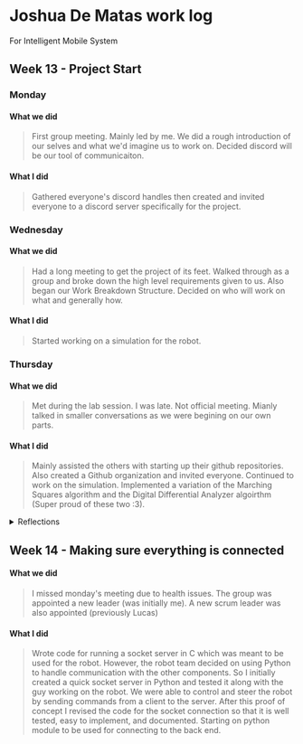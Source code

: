 # Joshua De Matas work log
For Intelligent Mobile System

## Week 13 - Project Start 
### Monday
#### What we did
>First group meeting. Mainly led by me. We did a rough introduction of our selves and what we'd imagine us to work on. Decided discord will be our tool of communicaiton.
#### What I did
>Gathered everyone's discord handles then created and invited everyone to a discord server specifically for the project.

### Wednesday
#### What we did
>Had a long meeting to get the project of its feet. Walked through as a group and broke down the high level requirements given to us. Also began our Work Breakdown Structure. Decided on who will work on what and generally how.
#### What I did
>Started working on a simulation for the robot.
### Thursday
#### What we did
>Met during the lab session. I was late. Not official meeting. Mianly talked in smaller conversations as we were begining on our own parts.
#### What I did
>Mainly assisted the others with starting up their github repositories. Also created a Github organization and invited everyone.
>Continued to work on the simulation. Implemented a variation of the Marching Squares algorithm and the Digital Differential Analyzer algoirthm (Super proud of these two :3).
<details><summary>Reflections</summary>
The initial week felt good. I unfortunately missed the first part of the lab session on Thursday which really isn't good to set the tone of the whole project.
</details>


## Week 14 - Making sure everything is connected
#### What we did
>I missed monday's meeting due to health issues. The group was appointed a new leader (was initially me). A new scrum leader was also appointed (previously Lucas)
#### What I did
>Wrote code for running a socket server in C which was meant to be used for the robot. However, the robot team decided on using Python to handle communication with the other components. So I initially created a quick socket server in Python and tested it along with the guy working on the robot. We were able to control and steer the robot by sending commands from a client to the server. After this proof of concept I revised the code for the socket connection so that it is well tested, easy to implement, and documented. Starting on python module to be used for connecting to the back end. 